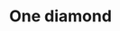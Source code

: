 ---
title: One diamond
tags: ["one", "diamond", "gem", "jewel", "shape", "point", "sharp"]
icon: one-diamond
svg: '<svg xmlns="http://www.w3.org/2000/svg" width="24" height="24" fill="none" viewBox="0 0 24 24" stroke-width="1.5" stroke-linecap="round" stroke-linejoin="round" stroke="currentColor"><path d="M12.75 16V8L10 10"/><path d="M2.707 10.295a2.41 2.41 0 0 0 0 3.41l7.588 7.588a2.41 2.41 0 0 0 3.41 0l7.588-7.588a2.41 2.41 0 0 0 0-3.41l-7.588-7.588a2.41 2.41 0 0 0-3.41 0z"/></svg>'
---